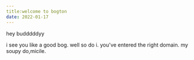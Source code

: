 ```yaml
---
title:welcome to bogton
date: 2022-01-17
---
```


hey budddddyy

i see you like a good bog. well so do i. you've entered the right domain. my soupy do,micile.
